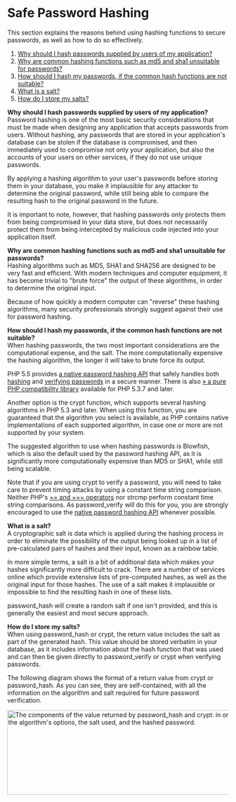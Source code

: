 Safe Password Hashing
=====================

This section explains the reasons behind using hashing functions to
secure passwords, as well as how to do so effectively.

1.  [Why should I hash passwords supplied by users of my
    application?](#faq.passwords.hashing)
2.  [Why are common hashing functions such as md5 and sha1 unsuitable
    for passwords?](#faq.passwords.fasthash)
3.  [How should I hash my passwords, if the common hash functions are
    not suitable?](#faq.passwords.bestpractice)
4.  [What is a salt?](#faq.passwords.salt)
5.  [How do I store my salts?](#faq.password.storing-salts)

**Why should I hash passwords supplied by users of my application?**  
Password hashing is one of the most basic security considerations that
must be made when designing any application that accepts passwords from
users. Without hashing, any passwords that are stored in your
application's database can be stolen if the database is compromised, and
then immediately used to compromise not only your application, but also
the accounts of your users on other services, if they do not use unique
passwords.

By applying a hashing algorithm to your user's passwords before storing
them in your database, you make it implausible for any attacker to
determine the original password, while still being able to compare the
resulting hash to the original password in the future.

It is important to note, however, that hashing passwords only protects
them from being compromised in your data store, but does not necessarily
protect them from being intercepted by malicious code injected into your
application itself.

<!-- -->

**Why are common hashing functions such as <span class="function">md5</span> and <span class="function">sha1</span> unsuitable for passwords?**  
Hashing algorithms such as MD5, SHA1 and SHA256 are designed to be very
fast and efficient. With modern techniques and computer equipment, it
has become trivial to "brute force" the output of these algorithms, in
order to determine the original input.

Because of how quickly a modern computer can "reverse" these hashing
algorithms, many security professionals strongly suggest against their
use for password hashing.

<!-- -->

**How should I hash my passwords, if the common hash functions are not suitable?**  
When hashing passwords, the two most important considerations are the
computational expense, and the salt. The more computationally expensive
the hashing algorithm, the longer it will take to brute force its
output.

PHP 5.5 provides
<a href="/book/password.html" class="link">a native password hashing API</a>
that safely handles both
<a href="/ref/password.html#password_hash" class="link">hashing</a> and
<a href="/ref/password.html#password_verify" class="link">verifying passwords</a>
in a secure manner. There is also
<a href="https://github.com/ircmaxell/password_compat" class="link external">» a pure PHP compatibility library</a>
available for PHP 5.3.7 and later.

Another option is the <span class="function">crypt</span> function,
which supports several hashing algorithms in PHP 5.3 and later. When
using this function, you are guaranteed that the algorithm you select is
available, as PHP contains native implementations of each supported
algorithm, in case one or more are not supported by your system.

The suggested algorithm to use when hashing passwords is Blowfish, which
is also the default used by the password hashing API, as it is
significantly more computationally expensive than MD5 or SHA1, while
still being scalable.

Note that if you are using <span class="function">crypt</span> to verify
a password, you will need to take care to prevent timing attacks by
using a constant time string comparison. Neither PHP's
<a href="/language/operators/comparison.html" class="link">== and === operators</a>
nor <span class="function">strcmp</span> perform constant time string
comparisons. As <span class="function">password\_verify</span> will do
this for you, you are strongly encouraged to use the
<a href="/book/password.html" class="link">native password hashing API</a>
whenever possible.

<!-- -->

**What is a salt?**  
A cryptographic salt is data which is applied during the hashing process
in order to eliminate the possibility of the output being looked up in a
list of pre-calculated pairs of hashes and their input, known as a
rainbow table.

In more simple terms, a salt is a bit of additional data which makes
your hashes significantly more difficult to crack. There are a number of
services online which provide extensive lists of pre-computed hashes, as
well as the original input for those hashes. The use of a salt makes it
implausible or impossible to find the resulting hash in one of these
lists.

<span class="function">password\_hash</span> will create a random salt
if one isn't provided, and this is generally the easiest and most secure
approach.

<!-- -->

**How do I store my salts?**  
When using <span class="function">password\_hash</span> or <span
class="function">crypt</span>, the return value includes the salt as
part of the generated hash. This value should be stored verbatim in your
database, as it includes information about the hash function that was
used and can then be given directly to <span
class="function">password\_verify</span> or <span
class="function">crypt</span> when verifying passwords.

The following diagram shows the format of a return value from <span
class="function">crypt</span> or <span
class="function">password\_hash</span>. As you can see, they are
self-contained, with all the information on the algorithm and salt
required for future password verification.

<img src="images/2a34c7f2e658f6ae74f3869f2aa5886f-crypt-text-rendered.svg" width="690" height="192" alt=" The components of the value returned by password_hash and crypt: in order, the chosen algorithm, the algorithm&#39;s options, the salt used, and the hashed password. " />
